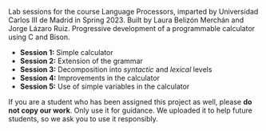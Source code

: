 Lab sessions for the course Language Processors, imparted by Universidad Carlos III de Madrid in Spring 2023. Built by Laura Belizón Merchán and Jorge Lázaro Ruiz.
Progressive development of a programmable calculator using C and Bison.

* **Session 1:** Simple calculator
* **Session 2:** Extension of the grammar
* **Session 3:** Decomposition into *syntactic* and *lexical* levels
* **Session 4:** Improvements in the calculator
* **Session 5:** Use of simple variables in the calculator

If you are a student who has been assigned this project as well, please **do not copy our work**. Only use it for guidance. We uploaded it to help future students, so we ask you to use it responsibly.
